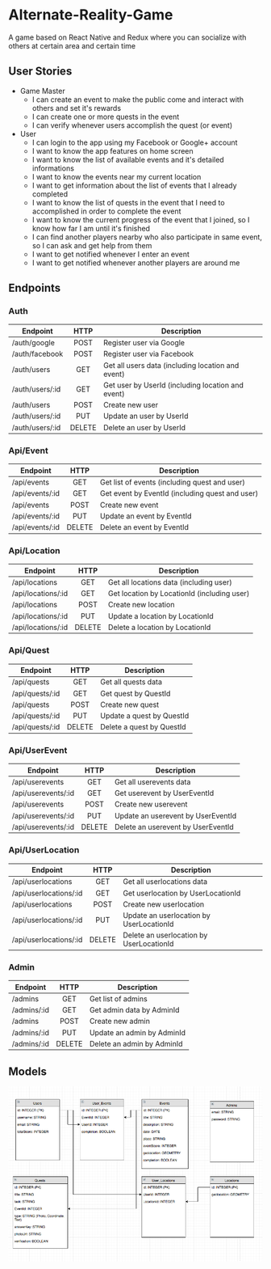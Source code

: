 # Alternate-Reality-Game
A game based on React Native and Redux where you can socialize with others at certain area and certain time

## User Stories
* Game Master
    * I can create an event to make the public come and interact with others and set it's rewards
    * I can create one or more quests in the event
    * I can verify whenever users accomplish the quest (or event)
* User
    * I can login to the app using my Facebook or Google+ account
    * I want to know the app features on home screen
    * I want to know the list of available events and it's detailed informations
    * I want to know the events near my current location
    * I want to get information about the list of events that I already completed
    * I want to know the list of quests in the event that I need to accomplished in order to complete the event
    * I want to know the current progress of the event that I joined, so I know how far I am until it's finished
    * I can find another players nearby who also participate in same event, so I can ask and get help from them
    * I want to get notified whenever I enter an event
    * I want to get notified whenever another players are around me

## Endpoints

### Auth

| Endpoint              |  HTTP  | Description                                            |
|-----------------------|:------:|--------------------------------------------------------|
| /auth/google          |  POST  | Register user via Google                               |
| /auth/facebook        |  POST  | Register user via Facebook                             |
| /auth/users           |   GET  | Get all users data (including location and event)      |
| /auth/users/:id       |   GET  | Get user by UserId (including location and event)      |
| /auth/users           |  POST  | Create new user                                        |
| /auth/users/:id       |   PUT  | Update an user by UserId                               |
| /auth/users/:id       | DELETE | Delete an user by UserId                               |

### Api/Event

| Endpoint              |  HTTP  | Description                                            |
|-----------------------|:------:|--------------------------------------------------------|
| /api/events            |   GET  | Get list of events (including quest and user)          |
| /api/events/:id        |   GET  | Get event by EventId (including quest and user)        |
| /api/events            |  POST  | Create new event                                       |
| /api/events/:id        |   PUT  | Update an event by EventId                             |
| /api/events/:id        | DELETE | Delete an event by EventId                             |

### Api/Location

| Endpoint              |  HTTP  | Description                                            |
|-----------------------|:------:|--------------------------------------------------------|
| /api/locations         |   GET  | Get all locations data (including user)                |
| /api/locations/:id     |   GET  | Get location by LocationId (including user)            |
| /api/locations         |  POST  | Create new location                                    |
| /api/locations/:id     |   PUT  | Update a location by LocationId                        |
| /api/locations/:id     | DELETE | Delete a location by LocationId                        |

### Api/Quest

| Endpoint              |  HTTP  | Description                                            |
|-----------------------|:------:|--------------------------------------------------------|
| /api/quests            |   GET  | Get all quests data                                    |
| /api/quests/:id        |   GET  | Get quest by QuestId                                   |
| /api/quests            |  POST  | Create new quest                                       |
| /api/quests/:id        |   PUT  | Update a quest by QuestId                              |
| /api/quests/:id        | DELETE | Delete a quest by QuestId                              |

### Api/UserEvent

| Endpoint              |  HTTP  | Description                                            |
|-----------------------|:------:|--------------------------------------------------------|
| /api/userevents        |   GET  | Get all userevents data                                |
| /api/userevents/:id    |   GET  | Get userevent by UserEventId                           |
| /api/userevents        |  POST  | Create new userevent                                   |
| /api/userevents/:id    |   PUT  | Update an userevent by UserEventId                     |
| /api/userevents/:id    | DELETE | Delete an userevent by UserEventId                     |

### Api/UserLocation

| Endpoint              |  HTTP  | Description                                            |
|-----------------------|:------:|--------------------------------------------------------|
| /api/userlocations     |   GET  | Get all userlocations data                             |
| /api/userlocations/:id |   GET  | Get userlocation by UserLocationId                     |
| /api/userlocations     |  POST  | Create new userlocation                                |
| /api/userlocations/:id |   PUT  | Update an userlocation by UserLocationId               |
| /api/userlocations/:id | DELETE | Delete an userlocation by UserLocationId               |

### Admin

| Endpoint              |  HTTP  | Description                                            |
|-----------------------|:------:|--------------------------------------------------------|
| /admins                |   GET  | Get list of admins                                     |
| /admins/:id            |   GET  | Get admin data by AdminId                              |
| /admins                |  POST  | Create new admin                                       |
| /admins/:id            |   PUT  | Update an admin by AdminId                             |
| /admins/:id            | DELETE | Delete an admin by AdminId                             |

## Models

![Schema](https://raw.githubusercontent.com/Geo-ARG/geo-arg-server/fadly/assets/ARG-Schema-Ver2.png)
